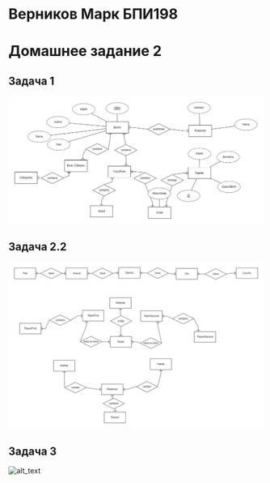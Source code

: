 # Верников Марк БПИ198
# Домашнее задание 2

## Задача 1

![alt_text](2_1.png)

## Задача 2.2

![alt_text](Vernikov_2_2.png)


## Задача 3

![alt_text](2_3)